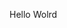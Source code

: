 Hello Wolrd



















































































































































































































































































































































































































































































































































































































































































































































































































































































































































































































































































































































































































































































































































































































































































































































































































































































































































































































































































































































































































































































































































































































































































































































































































